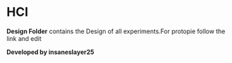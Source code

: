 # HCI

**Design Folder** contains the Design of all experiments.For protopie follow the link and edit

**Developed by insaneslayer25**
